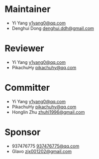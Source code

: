 # Maintainer
- Yi Yang <y1yang0@qq.com>
- Denghui Dong <denghui.ddh@gmail.com>

# Reviewer
- Yi Yang <y1yang0@qq.com>
- PikachuHy <pikachuhy@qq.com>

# Committer
- Yi Yang <y1yang0@qq.com>
- PikachuHy <pikachuhy@qq.com>
- Honglin Zhu <zhuhl1996@gmail.com>

# Sponsor
- 937476775 <937476775@qq.com>
- Glavo <zjx001202@gmail.com>